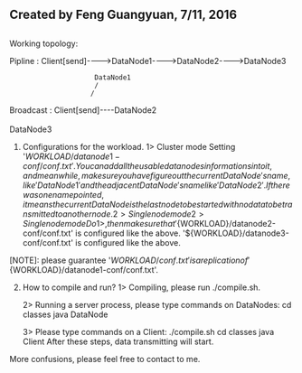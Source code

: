 ##
## Created by Feng Guangyuan, 7/11, 2016
##

Working topology:

Pipline : Client[send]---->DataNode1---->DataNode2---->DataNode3

                         DataNode1
                         /
                        /
Broadcast : Client[send]----DataNode2
                        \
                         \
                         DataNode3

1. Configurations for the workload.
    1> Cluster mode
    Setting '${WORKLOAD}/datanode1-conf/conf.txt'. You can add all the usable
datanodes informations into it, and meanwhile, make sure you have figure out
the current DataNode's name, like 'DataNode1' and the adjacent DataNode's name
like 'DataNode2'. If there was one name pointed, it means the current DataNode
is the last node to be started with no data to be transmitted to another node.
    2> Single node mode2> Single node mode
    Do 1>, then make sure that
    '${WORKLOAD}/datanode2-conf/conf.txt' is configured like the above.
    '${WORKLOAD}/datanode3-conf/conf.txt' is configured like the above.

[NOTE]: please guarantee '${WORKLOAD}/conf.txt' is a replication of 
        '${WORKLOAD}/datanode1-conf/conf.txt'.

2. How to compile and run?
    1> Compiling, please run ./compile.sh.

    2> Running a server process, please type commands on DataNodes:
        cd classes
        java DataNode

    3> Please type commands on a Client:
        ./compile.sh
        cd classes
        java Client
    After these steps, data transmitting will start.

More confusions, please feel free to contact to me.
